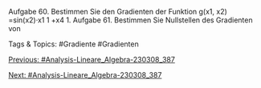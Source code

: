 Aufgabe 60. Bestimmen Sie den Gradienten der Funktion
g(x1, x2) =sin(x2)·x1
1 +x4
1.
Aufgabe 61. Bestimmen Sie Nullstellen des Gradienten von

   Tags & Topics:
   #Gradiente
   #Gradienten

[Previous: #Analysis-Lineare_Algebra-230308_387](Analysis-Lineare_Algebra-230308_387.md)

[Next: #Analysis-Lineare_Algebra-230308_387](Analysis-Lineare_Algebra-230308_387.md)
